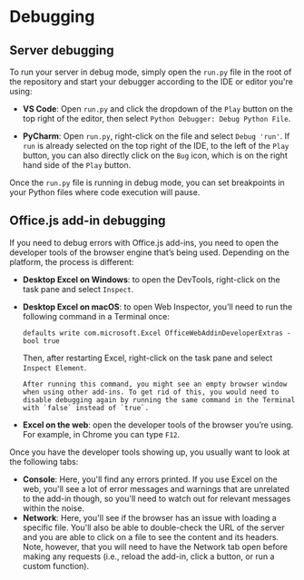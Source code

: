 # Debugging

## Server debugging

To run your server in debug mode, simply open the `run.py` file in the root of the repository and start your debugger according to the IDE or editor you're using:

- **VS Code**: Open `run.py` and click the dropdown of the `Play` button on the top right of the editor, then select `Python Debugger: Debug Python File`.

- **PyCharm**: Open `run.py`, right-click on the file and select `Debug 'run'`. If `run` is already selected on the top right of the IDE, to the left of the `Play` button, you can also directly click on the `Bug` icon, which is on the right hand side of the `Play` button.

Once the `run.py` file is running in debug mode, you can set breakpoints in your Python files where code execution will pause.

## Office.js add-in debugging

If you need to debug errors with Office.js add-ins, you need to open the developer tools of the browser engine that’s being used. Depending on the platform, the process is different:

- **Desktop Excel on Windows**: to open the DevTools, right-click on the task pane and select `Inspect`.

- **Desktop Excel on macOS**: to open Web Inspector, you’ll need to run the following command in a Terminal once:

  ```text
  defaults write com.microsoft.Excel OfficeWebAddinDeveloperExtras -bool true
  ```

  Then, after restarting Excel, right-click on the task pane and select `Inspect Element`.

  ```{note}
  After running this command, you might see an empty browser window when using other add-ins. To get rid of this, you would need to disable debugging again by running the same command in the Terminal with `false` instead of `true`.
  ```

- **Excel on the web**: open the developer tools of the browser you’re using. For example, in Chrome you can type `F12`.

Once you have the developer tools showing up, you usually want to look at the following tabs:

- **Console**: Here, you'll find any errors printed. If you use Excel on the web, you'll see a lot of error messages and warnings that are unrelated to the add-in though, so you'll need to watch out for relevant messages within the noise.
- **Network**: Here, you'll see if the browser has an issue with loading a specific file. You'll also be able to double-check the URL of the server and you are able to click on a file to see the content and its headers. Note, however, that you will need to have the Network tab open before making any requests (i.e., reload the add-in, click a button, or run a custom function).
